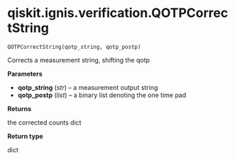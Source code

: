 # qiskit.ignis.verification.QOTPCorrectString

<span id="undefined" />

`QOTPCorrectString(qotp_string, qotp_postp)`

Corrects a measurement string, shifting the qotp

**Parameters**

*   **qotp\_string** (*str*) – a measurement output string
*   **qotp\_postp** (*list*) – a binary list denoting the one time pad

**Returns**

the corrected counts dict

**Return type**

dict
